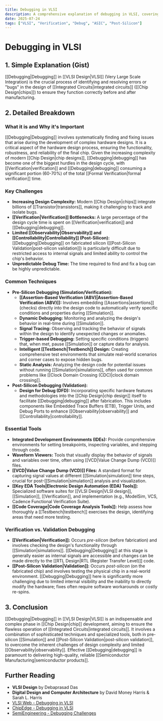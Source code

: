 ```yaml
---
title: Debugging in VLSI
description: A comprehensive explanation of debugging in VLSI, covering its purpose, challenges, techniques (pre-silicon and post-silicon), and essential tools.
date: 2025-07-24
tags: ["VLSI", "Verification", "Debug", "ASIC", "Post-Silicon"]
---
```


# Debugging in VLSI

## 1. Simple Explanation (Gist)

[[Debugging|Debugging]] in [[VLSI Design|VLSI]] (Very Large Scale Integration) is the crucial process of identifying and resolving errors or "bugs" in the design of [[Integrated Circuits|integrated circuits]] ([[Chip Design|chips]]) to ensure they function correctly before and after manufacturing.

## 2. Detailed Breakdown

### What it is and Why it's Important

[[Debugging|Debugging]] involves systematically finding and fixing issues that arise during the development of complex hardware designs. It is a critical aspect of the hardware design process, ensuring the functionality, robustness, and reliability of the final chip. Given the increasing complexity of modern [[Chip Design|chip designs]], [[Debugging|debugging]] has become one of the biggest hurdles in the design cycle, with [[Verification|verification]] and [[Debugging|debugging]] consuming a significant portion (60-70%) of the total [[Formal Verification|formal verification]] time.

### Key Challenges

*   **Increasing Design Complexity:** Modern [[Chip Design|chips]] integrate billions of [[Transistor|transistors]], making it challenging to track and isolate bugs.
*   **[[Verification|Verification]] Bottlenecks:** A large percentage of the design cycle time is spent on [[Verification|verification]] and [[Debugging|debugging]].
*   **Limited [[Observability|Observability]] and [[Controllability|Controllability]] (Post-Silicon):** [[Debugging|Debugging]] on fabricated silicon ([[Post-Silicon Validation|post-silicon validation]]) is particularly difficult due to restricted access to internal signals and limited ability to control the chip's behavior.
*   **Unpredictable Debug Time:** The time required to find and fix a bug can be highly unpredictable.

### Common Techniques

*   **Pre-Silicon Debugging (Simulation/Verification):**
    *   **[[Assertion-Based Verification (ABV)|Assertion-Based Verification (ABV)]]:** Involves embedding [[Assertions|assertions]] (checks) directly into the design code to automatically verify specific conditions and properties during [[Simulation]].
    *   **Dynamic Debugging:** Monitoring and analyzing the design's behavior in real-time during [[Simulation]].
    *   **Signal Tracing:** Observing and tracking the behavior of signals within the design to identify unexpected changes or anomalies.
    *   **Trigger-based Debugging:** Setting specific conditions (triggers) that, when met, pause [[Simulation]] or capture data for analysis.
    *   **Intelligent [[Testbench|Testbench]] Design:** Creating comprehensive test environments that simulate real-world scenarios and corner cases to expose hidden bugs.
    *   **Static Analysis:** Analyzing the design code for potential issues without running [[Simulation|simulations]], often used for common problems like [[Clock Domain Crossing (CDC)|clock domain crossing]].
*   **Post-Silicon Debugging (Validation):**
    *   **Design for Debug (DFD):** Incorporating specific hardware features and methodologies into the [[Chip Design|chip design]] itself to facilitate [[Debugging|debugging]] after fabrication. This includes components like Embedded Trace Buffers (ETB), Trigger Units, and Debug Ports to enhance [[Observability|observability]] and [[Controllability|controllability]].

### Essential Tools

*   **Integrated Development Environments (IDEs):** Provide comprehensive environments for setting breakpoints, inspecting variables, and stepping through code.
*   **Waveform Viewers:** Tools that visually display the behavior of signals and variables over time, often using [[VCD|Value Change Dump (VCD)]] files.
*   **[[VCD|Value Change Dump (VCD)]] Files:** A standard format for capturing signal values at different [[Simulation|simulation]] time steps, crucial for post-[[Simulation|simulation]] analysis and visualization.
*   **[[Key EDA Tools|Electronic Design Automation (EDA) Tools]]:** Specialized software suites for [[VLSI Design|VLSI design]], [[Simulation]], [[Verification]], and implementation (e.g., ModelSim, VCS, Cadence Functional Verification Suite).
*   **[[Code Coverage|Code Coverage Analysis Tools]]:** Help assess how thoroughly a [[Testbench|testbench]] exercises the design, identifying areas that need more testing.

### Verification vs. Validation Debugging

*   **[[Verification|Verification]]:** Occurs *pre-silicon* (before fabrication) and involves checking the design's functionality through [[Simulation|simulations]]. [[Debugging|Debugging]] at this stage is generally easier as internal signals are accessible and changes can be made directly to the [[RTL Design|RTL (Register Transfer Level)]] code.
*   **[[Post-Silicon Validation|Validation]]:** Occurs *post-silicon* (on the fabricated chip) and involves testing the physical chip in a real-world environment. [[Debugging|Debugging]] here is significantly more challenging due to limited internal visibility and the inability to directly modify the hardware; fixes often require software workarounds or costly re-spins.

## 3. Conclusion

[[Debugging|Debugging]] in [[VLSI Design|VLSI]] is an indispensable and complex phase in [[Chip Design|chip]] development, aiming to ensure the flawless operation of [[Integrated Circuits|integrated circuits]]. It involves a combination of sophisticated techniques and specialized tools, both in pre-silicon [[Simulation]] and [[Post-Silicon Validation|post-silicon validation]], to overcome the inherent challenges of design complexity and limited [[Observability|observability]]. Effective [[Debugging|debugging]] is paramount to delivering high-quality, reliable [[Semiconductor Manufacturing|semiconductor products]].

## Further Reading

*   **VLSI Design** by Debaprasad Das
*   **Digital Design and Computer Architecture** by David Money Harris & Sarah L. Harris
*   [VLSI Web - Debugging in VLSI](https://vlsiweb.com/debugging-in-vlsi/)
*   [ChipEdge - Debugging in VLSI](https://chipedge.com/debugging-in-vlsi/)
*   [SemiEngineering - Debugging Challenges](https://semiengineering.com/debugging-challenges/)
